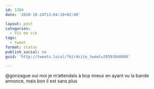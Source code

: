 ```yaml
---
id: 1384
date: '2010-10-24T13:04:18+02:00'

layout: post
categories:
  - Vis ma vie
tags:
  - tweet
format: status
publish_social: no
guid: 'http://tweets.local/?birdsite_tweet=28593040680'

---
```


@gonzague oui moi je m’attendais à bcp mieux en ayant vu la bande annonce, mais bon il est sans plus